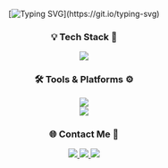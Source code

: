 <div align="center">

[![Typing SVG](https://readme-typing-svg.demolab.com?font=Fira+Code&weight=500&size=22&pause=1000&color=ffffff&width=435&lines=How+are+you%3F;Have+a+good+day!)](https://git.io/typing-svg)

</div>

<h3 align="center">💡 Tech Stack 🚀</h3>

<div align="center">
    <img src="https://skillicons.dev/icons?i=html,css,js,ts,react,nextjs,tailwindcss" />
</div>

<h3 align="center">🛠️ Tools & Platforms ⚙️</h3>

<div align="center">
    <img src="https://skillicons.dev/icons?i=git,gitlab,ps,ai,figma" />
</div>

<div align="center">
    <img src="https://skillicons.dev/icons?i=vscode,idea,vercel,netlify" />
</div>

<h3 align="center">🌐 Contact Me 📧</h3>

<div align="center">
  <a href="https://boulder-headstand-90d.notion.site/About-Me-1422bd9cf4b080d69e83cfe9b70cf75d?pvs=4">
    <img src="https://skillicons.dev/icons?i=notion" />
  </a>
    
  <a href="mailto:shinhwiiron@gmail.com">
    <img src="https://skillicons.dev/icons?i=gmail" />
  </a>
  
  <a href="https://www.discord.com/users/1179586569838022696">
    <img src="https://skillicons.dev/icons?i=discord" />
  </a>
</div>
